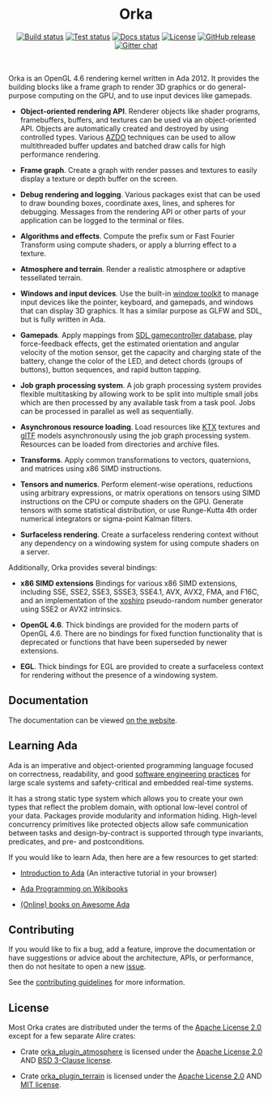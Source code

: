 <div align="center">
    <h1>Orka</h1>
    <a href="https://github.com/onox/orka/actions/workflows/build.yaml"><img src="https://github.com/onox/orka/actions/workflows/build.yaml/badge.svg" alt="Build status" /></a>
    <a href="https://github.com/onox/orka/actions/workflows/test.yml"><img src="https://github.com/onox/orka/actions/workflows/test.yml/badge.svg" alt="Test status" /></a>
    <a href="https://app.netlify.com/sites/orka-engine/deploys"><img src="https://img.shields.io/netlify/4fa61148-e68f-41e6-b7fa-1785eaf4bcb5?label=docs" alt="Docs status" /></a>
    <a href="https://github.com/onox/orka/blob/master/LICENSE"><img src="https://img.shields.io/github/license/onox/orka.svg?color=blue" alt="License" /></a>
    <a href="https://github.com/onox/orka/releases/latest"><img src="https://img.shields.io/github/release/onox/orka.svg" alt="GitHub release" /></a>
    <a href="https://gitter.im/ada-lang/Lobby"><img src="https://badges.gitter.im/gitterHQ/gitter.svg" alt="Gitter chat" /></a>
</div>

<br />
<br />

Orka is an OpenGL 4.6 rendering kernel written in Ada 2012. It provides
the building blocks like a frame graph to render 3D graphics or do general-purpose
computing on the GPU, and to use input devices like gamepads.

- **Object-oriented rendering API**. Renderer objects like shader programs,
framebuffers, buffers, and textures can be used via an
object-oriented API. Objects are automatically created and destroyed by using
controlled types. Various [AZDO][url-azdo] techniques can be used to allow
multithreaded buffer updates and batched draw calls for high performance rendering.

- **Frame graph**. Create a graph with render passes and textures to easily
display a texture or depth buffer on the screen.

- **Debug rendering and logging**. Various packages exist that can be used
to draw bounding boxes, coordinate axes, lines, and spheres for debugging.
Messages from the rendering API or other parts of your application can be
logged to the terminal or files.

- **Algorithms and effects**. Compute the prefix sum or Fast Fourier Transform
using compute shaders, or apply a blurring effect to a texture.

- **Atmosphere and terrain**. Render a realistic atmosphere or adaptive
tessellated terrain.

- **Windows and input devices**. Use the built-in [window toolkit][url-awt]
to manage input devices like the pointer, keyboard, and gamepads, and windows
that can display 3D graphics.
It has a similar purpose as GLFW and SDL, but is fully written in Ada.

- **Gamepads**. Apply mappings from
[SDL gamecontroller database][url-sdl-gamecontroller-db],
play force-feedback effects,
get the estimated orientation and angular velocity of the motion sensor,
get the capacity and charging state of the battery,
change the color of the LED,
and detect chords (groups of buttons), button sequences,
and rapid button tapping.

- **Job graph processing system**. A job graph processing system provides
flexible multitasking by allowing work to be split into multiple small jobs
which are then processed by any available task from a task pool. Jobs can be
processed in parallel as well as sequentially.

- **Asynchronous resource loading**. Load resources like [KTX][url-ktx] textures
and [glTF][url-gltf] models asynchronously using the job graph
processing system. Resources can be loaded from directories and archive files.

- **Transforms**. Apply common transformations to vectors, quaternions, and
matrices using x86 SIMD instructions.

- **Tensors and numerics**. Perform element-wise operations, reductions
using arbitrary expressions, or matrix operations on tensors using SIMD
instructions on the CPU or compute shaders on the GPU.
Generate tensors with some statistical distribution,
or use Runge-Kutta 4th order numerical integrators or sigma-point Kalman filters.

- **Surfaceless rendering**. Create a surfaceless rendering context without
any dependency on a windowing system for using compute shaders on a server.

Additionally, Orka provides several bindings:

- **x86 SIMD extensions**
Bindings for various x86 SIMD extensions, including SSE, SSE2, SSE3, SSSE3,
SSE4.1, AVX, AVX2, FMA, and F16C, and an implementation of the
[xoshiro][url-xoshiro] pseudo-random number generator using SSE2 or
AVX2 intrinsics.

- **OpenGL 4.6**. Thick bindings are provided for the modern parts
of OpenGL 4.6. There are no bindings for fixed function functionality
that is deprecated or functions that have been superseded by newer extensions.

- **EGL**. Thick bindings for EGL are provided to create a surfaceless
context for rendering without the presence of a windowing system.

## Documentation

The documentation can be viewed [on the website][url-docs].

## Learning Ada

Ada is an imperative and object-oriented programming language focused
on correctness, readability, and good [software engineering practices][url-swe-practices]
for large scale systems and safety-critical and embedded real-time systems.

It has a strong static type system which allows you to create your own
types that reflect the problem domain, with optional low-level control
of your data. Packages provide modularity and information hiding. High-level
concurrency primitives like protected objects allow safe communication
between tasks and design-by-contract is supported through type invariants,
predicates, and pre- and postconditions.

If you would like to learn Ada, then here are a few resources to get started:

- [Introduction to Ada][url-learn-act] (An interactive tutorial in your browser)

- [Ada Programming on Wikibooks][url-wikibooks]

- [(Online) books on Awesome Ada][url-awesome]

## Contributing

If you would like to fix a bug, add a feature, improve the documentation or
have suggestions or advice about the architecture, APIs, or performance,
then do not hesitate to open a new [issue][url-issue].

See the [contributing guidelines][url-contributing] for more information.

## License

Most Orka crates are distributed under the terms of the [Apache License 2.0][url-apache]
except for a few separate Alire crates:

- Crate [orka_plugin_atmosphere][url-crate-atmosphere] is licensed under
the [Apache License 2.0][url-apache] AND [BSD 3-Clause license][url-bsd-3].

- Crate [orka_plugin_terrain][url-crate-terrain] is licensed under
the [Apache License 2.0][url-apache] AND [MIT license][url-mit].

  [url-apache]: https://opensource.org/licenses/Apache-2.0
  [url-awt]: https://github.com/onox/orka/tree/master/awt
  [url-bsd-3]: https://opensource.org/licenses/BSD-3-Clause
  [url-crate-atmosphere]: https://github.com/onox/orka/tree/master/orka_plugin_atmosphere
  [url-crate-terrain]: https://github.com/onox/orka/tree/master/orka_plugin_terrain
  [url-mit]: https://opensource.org/licenses/MIT
  [url-awesome]: https://github.com/ohenley/awesome-ada#online-books
  [url-azdo]: https://www.khronos.org/assets/uploads/developers/library/2014-gdc/Khronos-OpenGL-Efficiency-GDC-Mar14.pdf
  [url-contributing]: /CONTRIBUTING.md
  [url-docs]: https://orka-engine.netlify.com/
  [url-gltf]: https://github.com/KhronosGroup/glTF/blob/master/specification/2.0/README.md
  [url-issue]: https://github.com/onox/orka/issues
  [url-ktx]: https://www.khronos.org/opengles/sdk/tools/KTX/file_format_spec/
  [url-learn-act]: https://learn.adacore.com/courses/intro-to-ada/index.html
  [url-sdl-gamecontroller-db]: https://github.com/gabomdq/SDL_GameControllerDB
  [url-swe-practices]: https://en.wikibooks.org/wiki/Ada_Programming#Programming_in_the_large
  [url-wikibooks]: https://en.wikibooks.org/wiki/Ada_Programming
  [url-xoshiro]: https://prng.di.unimi.it/
